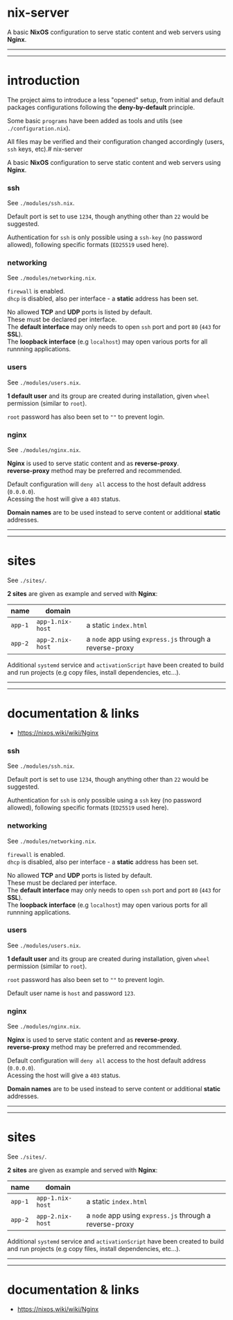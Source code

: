 # nix-server

A basic **NixOS** configuration to serve static content and web servers using **Nginx**.

---

---

# introduction

The project aims to introduce a less "opened" setup, from initial and default packages configurations following the **deny-by-default** principle.

Some basic `programs` have been added as tools and utils (see `./configuration.nix`).

All files may be verified and their configuration changed accordingly (users, `ssh` keys, etc).# nix-server

A basic **NixOS** configuration to serve static content and web servers using **Nginx**.

### ssh

See `./modules/ssh.nix`.

Default port is set to use `1234`, though anything other than `22` would be suggested.

Authentication for `ssh` is only possible using a `ssh-key` (no password allowed), following specific formats (`ED25519` used here).

### networking

See `./modules/networking.nix`.

`firewall` is enabled.  
`dhcp` is disabled, also per interface - a **static** address has been set.

No allowed **TCP** and **UDP** ports is listed by default.  
These must be declared per interface.  
The **default interface** may only needs to open `ssh` port and port `80` (`443` for **SSL**).  
The **loopback interface** (e.g `localhost`) may open various ports for all runnning applications.

### users

See `./modules/users.nix`.

**1 default user** and its group are created during installation, given `wheel` permission (similar to `root`).

`root` password has also been set to `""` to prevent login.

### nginx

See `./modules/nginx.nix`.

**Nginx** is used to serve static content and as **reverse-proxy**.  
**reverse-proxy** method may be preferred and recommended.

Default configuration will `deny all` access to the host default address (`0.0.0.0`).  
Acessing the host will give a `403` status.

**Domain names** are to be used instead to serve content or additional **static** addresses.

---

---

# sites

See `./sites/`.

**2 sites** are given as example and served with **Nginx**:

| name    | domain           |                                                         |
| ------- | ---------------- | ------------------------------------------------------- |
| `app-1` | `app-1.nix-host` | a static `index.html`                                   |
| `app-2` | `app-2.nix-host` | a `node` app using `express.js` through a reverse-proxy |

Additional `systemd` service and `activationScript` have been created to build and run projects (e.g copy files, install dependencies, etc...).

---

---

# documentation & links

- https://nixos.wiki/wiki/Nginx

### ssh

See `./modules/ssh.nix`.

Default port is set to use `1234`, though anything other than `22` would be suggested.

Authentication for `ssh` is only possible using a `ssh` key (no password allowed), following specific formats (`ED25519` used here).

### networking

See `./modules/networking.nix`.

`firewall` is enabled.  
`dhcp` is disabled, also per interface - a **static** address has been set.

No allowed **TCP** and **UDP** ports is listed by default.  
These must be declared per interface.  
The **default interface** may only needs to open `ssh` port and port `80` (`443` for **SSL**).  
The **loopback interface** (e.g `localhost`) may open various ports for all runnning applications.

### users

See `./modules/users.nix`.

**1 default user** and its group are created during installation, given `wheel` permission (similar to `root`).

`root` password has also been set to `""` to prevent login.

Default user name is `host` and password `123`.

### nginx

See `./modules/nginx.nix`.

**Nginx** is used to serve static content and as **reverse-proxy**.  
**reverse-proxy** method may be preferred and recommended.

Default configuration will `deny all` access to the host default address (`0.0.0.0`).  
Acessing the host will give a `403` status.

**Domain names** are to be used instead to serve content or additional **static** addresses.

---

---

# sites

See `./sites/`.

**2 sites** are given as example and served with **Nginx**:

| name    | domain           |                                                         |
| ------- | ---------------- | ------------------------------------------------------- |
| `app-1` | `app-1.nix-host` | a static `index.html`                                   |
| `app-2` | `app-2.nix-host` | a `node` app using `express.js` through a reverse-proxy |

Additional `systemd` service and `activationScript` have been created to build and run projects (e.g copy files, install dependencies, etc...).

---

---

# documentation & links

- https://nixos.wiki/wiki/Nginx
